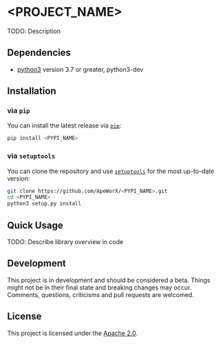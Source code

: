 # <PROJECT_NAME>

TODO: Description

## Dependencies

* [python3](https://www.python.org/downloads) version 3.7 or greater, python3-dev

## Installation

### via `pip`

You can install the latest release via [`pip`](https://pypi.org/project/pip/):

```bash
pip install <PYPI_NAME>
```

### via `setuptools`

You can clone the repository and use [`setuptools`](https://github.com/pypa/setuptools) for the most up-to-date version:

```bash
git clone https://github.com/ApeWorX/<PYPI_NAME>.git
cd <PYPI_NAME>
python3 setup.py install
```

## Quick Usage

TODO: Describe library overview in code

## Development

This project is in development and should be considered a beta.
Things might not be in their final state and breaking changes may occur.
Comments, questions, criticisms and pull requests are welcomed.

## License

This project is licensed under the [Apache 2.0](LICENSE).
